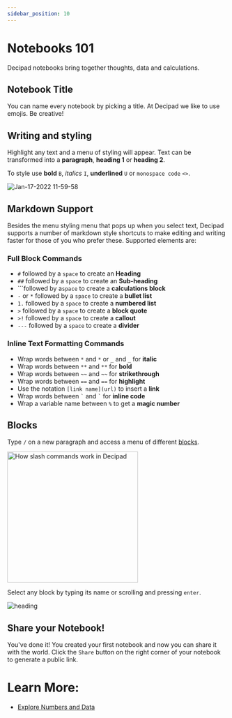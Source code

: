 ```yaml
---
sidebar_position: 10
---
```


# Notebooks 101

Decipad notebooks bring together thoughts, data and calculations.

## Notebook Title

You can name every notebook by picking a title. At Decipad we like to use emojis. Be creative!

## Writing and styling

Highlight any text and a menu of styling will appear. Text can be transformed into a **paragraph**, **heading 1** or **heading 2**.

To style use **bold** `B`, _italics_ `I`, **underlined** `U` or `monospace code` `<>`.

![Jan-17-2022 11-59-58](https://user-images.githubusercontent.com/76447845/149757797-ffd467a6-9a37-4322-970d-437ec71ff0e8.gif)

## Markdown Support

Besides the menu styling menu that pops up when you select text, Decipad supports a number of markdown style shortcuts to make editing and writing faster for those of you who prefer these. Supported elements are:

### Full Block Commands

- `#` followed by a `space` to create an **Heading**
- `##` followed by a `space` to create an **Sub-heading**
- \`\`\`followed by a`space` to create a **calculations block**
- `-` or `*` followed by a `space` to create a **bullet list**
- `1.` followed by a `space` to create a **numbered list**
- `>` followed by a `space` to create a **block quote**
- `>!` followed by a `space` to create a **callout**
- `---` followed by a `space` to create a **divider**

### Inline Text Formatting Commands

- Wrap words between `*` and `*` or `_` and `_` for **italic**
- Wrap words between `**` and `**` for **bold**
- Wrap words between `~~` and `~~` for **strikethrough**
- Wrap words between `==` and `==` for **highlight**
- Use the notation `[link name](url)` to insert a **link**
- Wrap words between `` ` `` and `` ` `` for **inline code**
- Wrap a variable name between `%` to get a **magic number**

## Blocks

Type `/` on a new paragraph and access a menu of different [blocks](../blocks).

<img width="300" alt="How slash commands work in Decipad" src="https://user-images.githubusercontent.com/76447845/149754701-00998f34-37fb-40b1-b921-278d1ae38861.png" />

Select any block by typing its name or scrolling and pressing `enter`.

![heading](https://user-images.githubusercontent.com/76447845/149759719-390e3a33-da96-4cad-af83-df375249b47f.gif)

## Share your Notebook!

You've done it! You created your first notebook and now you can share it with the world. Click the `Share` button on the right corner of your notebook to generate a public link.

# Learn More:

- [Explore Numbers and Data](/quick-start/explore-numbers-and-data)
